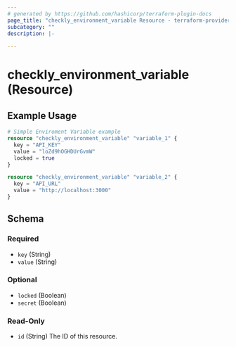 ```yaml
---
# generated by https://github.com/hashicorp/terraform-plugin-docs
page_title: "checkly_environment_variable Resource - terraform-provider-checkly"
subcategory: ""
description: |-
  
---
```


# checkly_environment_variable (Resource)



## Example Usage

```terraform
# Simple Enviroment Variable example
resource "checkly_environment_variable" "variable_1" {
  key = "API_KEY"
  value = "loZd9hOGHDUrGvmW"
  locked = true
}

resource "checkly_environment_variable" "variable_2" {
  key = "API_URL"
  value = "http://localhost:3000"
}
```

<!-- schema generated by tfplugindocs -->
## Schema

### Required

- `key` (String)
- `value` (String)

### Optional

- `locked` (Boolean)
- `secret` (Boolean)

### Read-Only

- `id` (String) The ID of this resource.
